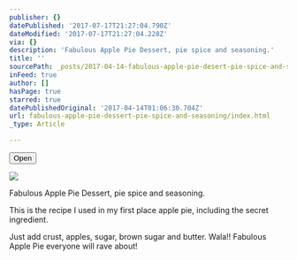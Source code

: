 ```yaml
---
publisher: {}
datePublished: '2017-07-17T21:27:04.790Z'
dateModified: '2017-07-17T21:27:04.228Z'
via: {}
description: 'Fabulous Apple Pie Dessert, pie spice and seasoning.'
title: ''
sourcePath: _posts/2017-04-14-fabulous-apple-pie-desert-pie-spice-and-seasoning.md
inFeed: true
author: []
hasPage: true
starred: true
datePublishedOriginal: '2017-04-14T01:06:30.704Z'
url: fabulous-apple-pie-dessert-pie-spice-and-seasoning/index.html
_type: Article

---
```

<button data-role="cta" style="">Open</button>

![](https://the-grid-user-content.s3-us-west-2.amazonaws.com/932c5f8e-df25-486d-8a6f-8c3b8ce9b066.jpg)

Fabulous Apple Pie Dessert, pie spice and seasoning.

This is the recipe I used in my first place apple pie, including the secret ingredient.

Just add crust, apples, sugar, brown sugar and butter. Wala!! Fabulous Apple Pie everyone will rave about!